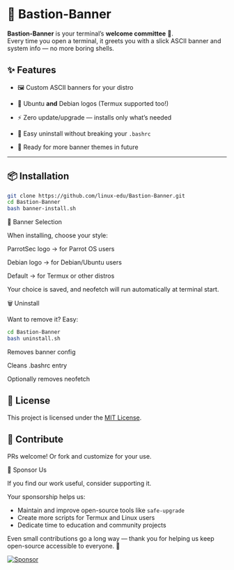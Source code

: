 # 🏰 Bastion-Banner

**Bastion-Banner** is your terminal’s **welcome committee** 🎉.  
Every time you open a terminal, it greets you with a slick ASCII
banner and system info — no more boring shells.

## ✨ Features
- 🖼️ Custom ASCII banners for your distro

- 🎯 Ubuntu **and** Debian logos (Termux supported too!)
- ⚡ Zero update/upgrade — installs only what’s needed
- 🧹 Easy uninstall without breaking your `.bashrc`
- 🔮 Ready for more banner themes in future

---

## 📦 Installation
```bash
git clone https://github.com/linux-edu/Bastion-Banner.git
cd Bastion-Banner
bash banner-install.sh
```

🎨 Banner Selection

When installing, choose your style:

ParrotSec logo → for Parrot OS users

Debian logo → for Debian/Ubuntu users

Default → for Termux or other distros

Your choice is saved, and neofetch will run automatically at terminal start.

🗑️ Uninstall

Want to remove it? Easy:

```bash
cd Bastion-Banner
bash uninstall.sh
```

Removes banner config

Cleans .bashrc entry

Optionally removes neofetch

## 📄 License

This project is licensed under the [MIT License](LICENSE).

## 🙌 Contribute

PRs welcome! Or fork and customize for your use.

💖 Sponsor Us

If you find our work useful, consider supporting it.

Your sponsorship helps us:
- Maintain and improve open-source tools like `safe-upgrade`
- Create more scripts for Termux and Linux users
- Dedicate time to education and community projects

Even small contributions go a long way — thank you for helping us keep open-source accessible to everyone. 🙏

[![Sponsor](https://img.shields.io/badge/sponsor-%E2%9D%A4-lightgrey?logo=github)](https://github.com/sponsors/linux-edu)

